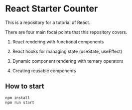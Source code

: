 # React Starter Counter

This is a repository for a tutorial of React.

There are four main focal points that this repository covers.

1. React rendering with functional components

2. React hooks for managing state (useState, useEffect)

3. Dynamic component rendering with ternary operators

4. Creating reusable components

## How to start

```bash
npm install
npm run start
```
